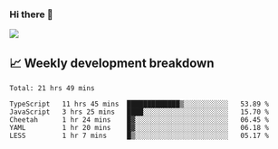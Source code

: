 ### Hi there 👋
<img align="center" src="https://github-readme-stats.vercel.app/api?username=Tumao727&show_icons=true&hide_title=true&theme=dracula" />


## 📈 Weekly development breakdown
<!--START_SECTION:waka-->
```text
Total: 21 hrs 49 mins

TypeScript   11 hrs 45 mins  █████████████▒░░░░░░░░░░░   53.89 % 
JavaScript   3 hrs 25 mins   ████░░░░░░░░░░░░░░░░░░░░░   15.70 % 
Cheetah      1 hr 24 mins    █▓░░░░░░░░░░░░░░░░░░░░░░░   06.45 % 
YAML         1 hr 20 mins    █▓░░░░░░░░░░░░░░░░░░░░░░░   06.18 % 
LESS         1 hr 7 mins     █▒░░░░░░░░░░░░░░░░░░░░░░░   05.17 % 
```
<!--END_SECTION:waka-->